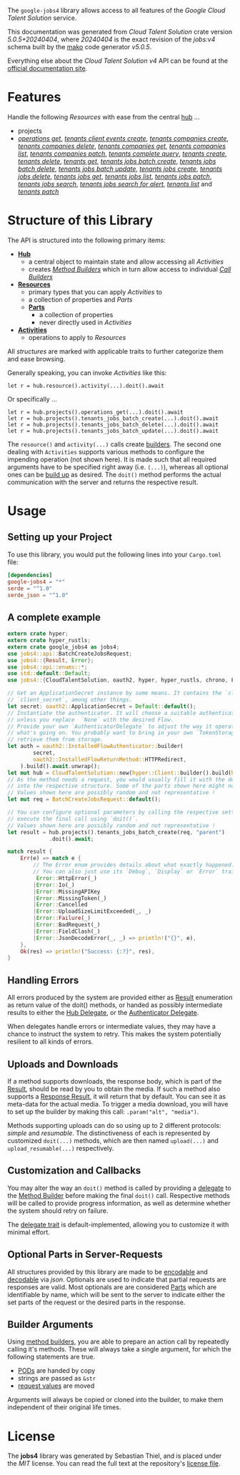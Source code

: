 <!---
DO NOT EDIT !
This file was generated automatically from 'src/generator/templates/api/README.md.mako'
DO NOT EDIT !
-->
The `google-jobs4` library allows access to all features of the *Google Cloud Talent Solution* service.

This documentation was generated from *Cloud Talent Solution* crate version *5.0.5+20240404*, where *20240404* is the exact revision of the *jobs:v4* schema built by the [mako](http://www.makotemplates.org/) code generator *v5.0.5*.

Everything else about the *Cloud Talent Solution* *v4* API can be found at the
[official documentation site](https://cloud.google.com/talent-solution/job-search/docs/).
# Features

Handle the following *Resources* with ease from the central [hub](https://docs.rs/google-jobs4/5.0.5+20240404/google_jobs4/CloudTalentSolution) ...

* projects
 * [*operations get*](https://docs.rs/google-jobs4/5.0.5+20240404/google_jobs4/api::ProjectOperationGetCall), [*tenants client events create*](https://docs.rs/google-jobs4/5.0.5+20240404/google_jobs4/api::ProjectTenantClientEventCreateCall), [*tenants companies create*](https://docs.rs/google-jobs4/5.0.5+20240404/google_jobs4/api::ProjectTenantCompanyCreateCall), [*tenants companies delete*](https://docs.rs/google-jobs4/5.0.5+20240404/google_jobs4/api::ProjectTenantCompanyDeleteCall), [*tenants companies get*](https://docs.rs/google-jobs4/5.0.5+20240404/google_jobs4/api::ProjectTenantCompanyGetCall), [*tenants companies list*](https://docs.rs/google-jobs4/5.0.5+20240404/google_jobs4/api::ProjectTenantCompanyListCall), [*tenants companies patch*](https://docs.rs/google-jobs4/5.0.5+20240404/google_jobs4/api::ProjectTenantCompanyPatchCall), [*tenants complete query*](https://docs.rs/google-jobs4/5.0.5+20240404/google_jobs4/api::ProjectTenantCompleteQueryCall), [*tenants create*](https://docs.rs/google-jobs4/5.0.5+20240404/google_jobs4/api::ProjectTenantCreateCall), [*tenants delete*](https://docs.rs/google-jobs4/5.0.5+20240404/google_jobs4/api::ProjectTenantDeleteCall), [*tenants get*](https://docs.rs/google-jobs4/5.0.5+20240404/google_jobs4/api::ProjectTenantGetCall), [*tenants jobs batch create*](https://docs.rs/google-jobs4/5.0.5+20240404/google_jobs4/api::ProjectTenantJobBatchCreateCall), [*tenants jobs batch delete*](https://docs.rs/google-jobs4/5.0.5+20240404/google_jobs4/api::ProjectTenantJobBatchDeleteCall), [*tenants jobs batch update*](https://docs.rs/google-jobs4/5.0.5+20240404/google_jobs4/api::ProjectTenantJobBatchUpdateCall), [*tenants jobs create*](https://docs.rs/google-jobs4/5.0.5+20240404/google_jobs4/api::ProjectTenantJobCreateCall), [*tenants jobs delete*](https://docs.rs/google-jobs4/5.0.5+20240404/google_jobs4/api::ProjectTenantJobDeleteCall), [*tenants jobs get*](https://docs.rs/google-jobs4/5.0.5+20240404/google_jobs4/api::ProjectTenantJobGetCall), [*tenants jobs list*](https://docs.rs/google-jobs4/5.0.5+20240404/google_jobs4/api::ProjectTenantJobListCall), [*tenants jobs patch*](https://docs.rs/google-jobs4/5.0.5+20240404/google_jobs4/api::ProjectTenantJobPatchCall), [*tenants jobs search*](https://docs.rs/google-jobs4/5.0.5+20240404/google_jobs4/api::ProjectTenantJobSearchCall), [*tenants jobs search for alert*](https://docs.rs/google-jobs4/5.0.5+20240404/google_jobs4/api::ProjectTenantJobSearchForAlertCall), [*tenants list*](https://docs.rs/google-jobs4/5.0.5+20240404/google_jobs4/api::ProjectTenantListCall) and [*tenants patch*](https://docs.rs/google-jobs4/5.0.5+20240404/google_jobs4/api::ProjectTenantPatchCall)




# Structure of this Library

The API is structured into the following primary items:

* **[Hub](https://docs.rs/google-jobs4/5.0.5+20240404/google_jobs4/CloudTalentSolution)**
    * a central object to maintain state and allow accessing all *Activities*
    * creates [*Method Builders*](https://docs.rs/google-jobs4/5.0.5+20240404/google_jobs4/client::MethodsBuilder) which in turn
      allow access to individual [*Call Builders*](https://docs.rs/google-jobs4/5.0.5+20240404/google_jobs4/client::CallBuilder)
* **[Resources](https://docs.rs/google-jobs4/5.0.5+20240404/google_jobs4/client::Resource)**
    * primary types that you can apply *Activities* to
    * a collection of properties and *Parts*
    * **[Parts](https://docs.rs/google-jobs4/5.0.5+20240404/google_jobs4/client::Part)**
        * a collection of properties
        * never directly used in *Activities*
* **[Activities](https://docs.rs/google-jobs4/5.0.5+20240404/google_jobs4/client::CallBuilder)**
    * operations to apply to *Resources*

All *structures* are marked with applicable traits to further categorize them and ease browsing.

Generally speaking, you can invoke *Activities* like this:

```Rust,ignore
let r = hub.resource().activity(...).doit().await
```

Or specifically ...

```ignore
let r = hub.projects().operations_get(...).doit().await
let r = hub.projects().tenants_jobs_batch_create(...).doit().await
let r = hub.projects().tenants_jobs_batch_delete(...).doit().await
let r = hub.projects().tenants_jobs_batch_update(...).doit().await
```

The `resource()` and `activity(...)` calls create [builders][builder-pattern]. The second one dealing with `Activities`
supports various methods to configure the impending operation (not shown here). It is made such that all required arguments have to be
specified right away (i.e. `(...)`), whereas all optional ones can be [build up][builder-pattern] as desired.
The `doit()` method performs the actual communication with the server and returns the respective result.

# Usage

## Setting up your Project

To use this library, you would put the following lines into your `Cargo.toml` file:

```toml
[dependencies]
google-jobs4 = "*"
serde = "^1.0"
serde_json = "^1.0"
```

## A complete example

```Rust
extern crate hyper;
extern crate hyper_rustls;
extern crate google_jobs4 as jobs4;
use jobs4::api::BatchCreateJobsRequest;
use jobs4::{Result, Error};
use jobs4::api::enums::*;
use std::default::Default;
use jobs4::{CloudTalentSolution, oauth2, hyper, hyper_rustls, chrono, FieldMask};

// Get an ApplicationSecret instance by some means. It contains the `client_id` and
// `client_secret`, among other things.
let secret: oauth2::ApplicationSecret = Default::default();
// Instantiate the authenticator. It will choose a suitable authentication flow for you,
// unless you replace  `None` with the desired Flow.
// Provide your own `AuthenticatorDelegate` to adjust the way it operates and get feedback about
// what's going on. You probably want to bring in your own `TokenStorage` to persist tokens and
// retrieve them from storage.
let auth = oauth2::InstalledFlowAuthenticator::builder(
        secret,
        oauth2::InstalledFlowReturnMethod::HTTPRedirect,
    ).build().await.unwrap();
let mut hub = CloudTalentSolution::new(hyper::Client::builder().build(hyper_rustls::HttpsConnectorBuilder::new().with_native_roots().unwrap().https_or_http().enable_http1().build()), auth);
// As the method needs a request, you would usually fill it with the desired information
// into the respective structure. Some of the parts shown here might not be applicable !
// Values shown here are possibly random and not representative !
let mut req = BatchCreateJobsRequest::default();

// You can configure optional parameters by calling the respective setters at will, and
// execute the final call using `doit()`.
// Values shown here are possibly random and not representative !
let result = hub.projects().tenants_jobs_batch_create(req, "parent")
             .doit().await;

match result {
    Err(e) => match e {
        // The Error enum provides details about what exactly happened.
        // You can also just use its `Debug`, `Display` or `Error` traits
         Error::HttpError(_)
        |Error::Io(_)
        |Error::MissingAPIKey
        |Error::MissingToken(_)
        |Error::Cancelled
        |Error::UploadSizeLimitExceeded(_, _)
        |Error::Failure(_)
        |Error::BadRequest(_)
        |Error::FieldClash(_)
        |Error::JsonDecodeError(_, _) => println!("{}", e),
    },
    Ok(res) => println!("Success: {:?}", res),
}

```
## Handling Errors

All errors produced by the system are provided either as [Result](https://docs.rs/google-jobs4/5.0.5+20240404/google_jobs4/client::Result) enumeration as return value of
the doit() methods, or handed as possibly intermediate results to either the
[Hub Delegate](https://docs.rs/google-jobs4/5.0.5+20240404/google_jobs4/client::Delegate), or the [Authenticator Delegate](https://docs.rs/yup-oauth2/*/yup_oauth2/trait.AuthenticatorDelegate.html).

When delegates handle errors or intermediate values, they may have a chance to instruct the system to retry. This
makes the system potentially resilient to all kinds of errors.

## Uploads and Downloads
If a method supports downloads, the response body, which is part of the [Result](https://docs.rs/google-jobs4/5.0.5+20240404/google_jobs4/client::Result), should be
read by you to obtain the media.
If such a method also supports a [Response Result](https://docs.rs/google-jobs4/5.0.5+20240404/google_jobs4/client::ResponseResult), it will return that by default.
You can see it as meta-data for the actual media. To trigger a media download, you will have to set up the builder by making
this call: `.param("alt", "media")`.

Methods supporting uploads can do so using up to 2 different protocols:
*simple* and *resumable*. The distinctiveness of each is represented by customized
`doit(...)` methods, which are then named `upload(...)` and `upload_resumable(...)` respectively.

## Customization and Callbacks

You may alter the way an `doit()` method is called by providing a [delegate](https://docs.rs/google-jobs4/5.0.5+20240404/google_jobs4/client::Delegate) to the
[Method Builder](https://docs.rs/google-jobs4/5.0.5+20240404/google_jobs4/client::CallBuilder) before making the final `doit()` call.
Respective methods will be called to provide progress information, as well as determine whether the system should
retry on failure.

The [delegate trait](https://docs.rs/google-jobs4/5.0.5+20240404/google_jobs4/client::Delegate) is default-implemented, allowing you to customize it with minimal effort.

## Optional Parts in Server-Requests

All structures provided by this library are made to be [encodable](https://docs.rs/google-jobs4/5.0.5+20240404/google_jobs4/client::RequestValue) and
[decodable](https://docs.rs/google-jobs4/5.0.5+20240404/google_jobs4/client::ResponseResult) via *json*. Optionals are used to indicate that partial requests are responses
are valid.
Most optionals are are considered [Parts](https://docs.rs/google-jobs4/5.0.5+20240404/google_jobs4/client::Part) which are identifiable by name, which will be sent to
the server to indicate either the set parts of the request or the desired parts in the response.

## Builder Arguments

Using [method builders](https://docs.rs/google-jobs4/5.0.5+20240404/google_jobs4/client::CallBuilder), you are able to prepare an action call by repeatedly calling it's methods.
These will always take a single argument, for which the following statements are true.

* [PODs][wiki-pod] are handed by copy
* strings are passed as `&str`
* [request values](https://docs.rs/google-jobs4/5.0.5+20240404/google_jobs4/client::RequestValue) are moved

Arguments will always be copied or cloned into the builder, to make them independent of their original life times.

[wiki-pod]: http://en.wikipedia.org/wiki/Plain_old_data_structure
[builder-pattern]: http://en.wikipedia.org/wiki/Builder_pattern
[google-go-api]: https://github.com/google/google-api-go-client

# License
The **jobs4** library was generated by Sebastian Thiel, and is placed
under the *MIT* license.
You can read the full text at the repository's [license file][repo-license].

[repo-license]: https://github.com/Byron/google-apis-rsblob/main/LICENSE.md

